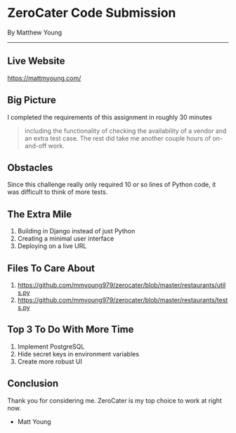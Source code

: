# ZeroCater Code Submission
By Matthew Young

----
## Live Website
https://mattmyoung.com/

## Big Picture
I completed the requirements of this assignment in roughly 30 minutes
> including the functionality of checking the availability of a vendor and an extra test case. The rest did take me another couple hours of on-and-off work.

## Obstacles
Since this challenge really only required 10 or so lines of Python code, it was difficult to think of more tests.

## The Extra Mile
1. Building in Django instead of just Python
2. Creating a minimal user interface
3. Deploying on a live URL

## Files To Care About
1. https://github.com/mmyoung979/zerocater/blob/master/restaurants/utils.py
2. https://github.com/mmyoung979/zerocater/blob/master/restaurants/tests.py


## Top 3 To Do With More Time
1. Implement PostgreSQL
2. Hide secret keys in environment variables
3. Create more robust UI

## Conclusion
Thank you for considering me. ZeroCater is my top choice to work at right now.
- Matt Young

